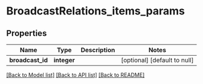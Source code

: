 # BroadcastRelations_items_params

## Properties
Name | Type | Description | Notes
------------ | ------------- | ------------- | -------------
**broadcast_id** | **integer** |  | [optional] [default to null]

[[Back to Model list]](../README.md#documentation-for-models) [[Back to API list]](../README.md#documentation-for-api-endpoints) [[Back to README]](../README.md)


